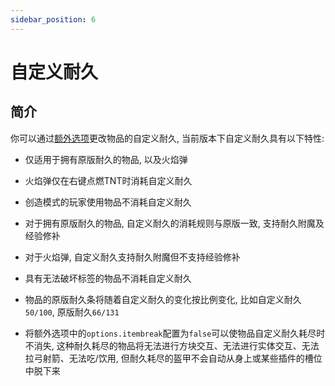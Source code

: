 ```yaml
---
sidebar_position: 6
---
```


# 自定义耐久

## 简介

你可以通过[额外选项](物品/物品配置/额外选项.md)更改物品的自定义耐久, 当前版本下自定义耐久具有以下特性:

* 仅适用于拥有原版耐久的物品, 以及火焰弹

* 火焰弹仅在右键点燃TNT时消耗自定义耐久

* 创造模式的玩家使用物品不消耗自定义耐久

* 对于拥有原版耐久的物品, 自定义耐久的消耗规则与原版一致, 支持耐久附魔及经验修补

* 对于火焰弹, 自定义耐久支持耐久附魔但不支持经验修补

* 具有无法破坏标签的物品不消耗自定义耐久

* 物品的原版耐久条将随着自定义耐久的变化按比例变化, 比如自定义耐久`50/100`, 原版耐久`66/131`

* 将额外选项中的`options.itembreak`配置为`false`可以使物品自定义耐久耗尽时不消失, 这种耐久耗尽的物品将无法进行方块交互、无法进行实体交互、无法拉弓射箭、无法吃/饮用, 但耐久耗尽的盔甲不会自动从身上或某些插件的槽位中脱下来
